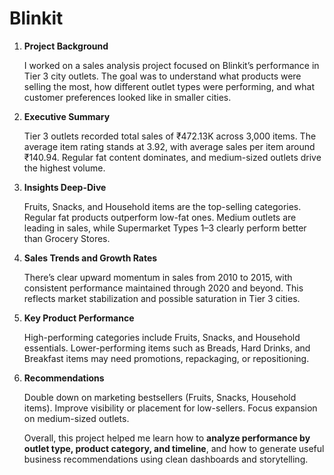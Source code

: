 # Blinkit

1. **Project Background**
    
    I worked on a sales analysis project focused on Blinkit’s performance in Tier 3 city outlets. The goal was to understand what products were selling the most, how different outlet types were performing, and what customer preferences looked like in smaller cities.
    
2. **Executive Summary**
    
    Tier 3 outlets recorded total sales of ₹472.13K across 3,000 items. The average item rating stands at 3.92, with average sales per item around ₹140.94. Regular fat content dominates, and medium-sized outlets drive the highest volume.
    
3. **Insights Deep-Dive**
    
    Fruits, Snacks, and Household items are the top-selling categories. Regular fat products outperform low-fat ones. Medium outlets are leading in sales, while Supermarket Types 1–3 clearly perform better than Grocery Stores.
    
4. **Sales Trends and Growth Rates**
    
    There’s clear upward momentum in sales from 2010 to 2015, with consistent performance maintained through 2020 and beyond. This reflects market stabilization and possible saturation in Tier 3 cities.
    
5. **Key Product Performance**
    
    High-performing categories include Fruits, Snacks, and Household essentials. Lower-performing items such as Breads, Hard Drinks, and Breakfast items may need promotions, repackaging, or repositioning.
    
6. **Recommendations**
    
    Double down on marketing bestsellers (Fruits, Snacks, Household items). Improve visibility or placement for low-sellers. Focus expansion on medium-sized outlets.
    
    Overall, this project helped me learn how to **analyze performance by outlet type, product category, and timeline**, and how to generate useful business recommendations using clean dashboards and storytelling.
